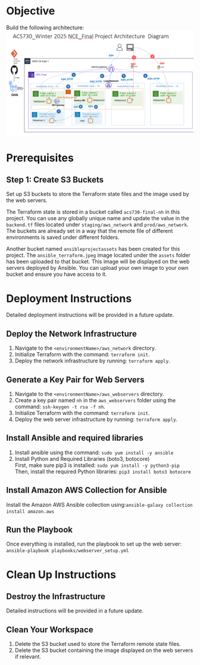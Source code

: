 # Objective
Build the following architecture:
![Topology](topology.png)

# Prerequisites
## Step 1: Create S3 Buckets
Set up S3 buckets to store the Terraform state files and the image used by the web servers.

The Terraform state is stored in a bucket called `acs730-final-nh` in this project. You can use any globally unique name and update the value in the `backend.tf` files located under `staging/aws_network` and `prod/aws_network`. The buckets are already set in a way that the remote file of different environments is saved under different folders.

Another bucket named `ansibleprojectassets` has been created for this project. The `ansible_terraform.jpeg` image located under the `assets` folder has been uploaded to that bucket. This image will be displayed on the web servers deployed by Ansible. You can upload your own image to your own bucket and ensure you have access to it.

# Deployment Instructions
Detailed deployment instructions will be provided in a future update.

## Deploy the Network Infrastructure
1. Navigate to the `<environmentName>/aws_network` directory.
2. Initialize Terraform with the command: `terraform init`.
3. Deploy the network infrastructure by running: `terraform apply`.

## Generate a Key Pair for Web Servers
1. Navigate to the `<environmentName>/aws_webservers` directory.
2. Create a key pair named `nh` in the `aws_webservers` folder using the command: `ssh-keygen -t rsa -f nh`.
3. Initialize Terraform with the command: `terraform init`.
4. Deploy the web server infrastructure by running: `terraform apply`.

## Install Ansible and required libraries
1. Install ansible using the  command: `sudo yum install -y ansible`
2. Install Python and Required Libraries (boto3, botocore)<br>
First, make sure pip3 is installed: `sudo yum install -y python3-pip`<br>
Then, install the required Python libraries:
`pip3 install boto3 botocore`

## Install Amazon AWS Collection for Ansible
Install the Amazon AWS Ansible collection using:`ansible-galaxy collection install amazon.aws`

## Run the Playbook
Once everything is installed, run the playbook to set up the web server:
`ansible-playbook playbooks/webserver_setup.yml`

# Clean Up Instructions
## Destroy the Infrastructure
Detailed instructions will be provided in a future update.

## Clean Your Workspace
1. Delete the S3 bucket used to store the Terraform remote state files.
2. Delete the S3 bucket containing the image displayed on the web servers if relevant.
